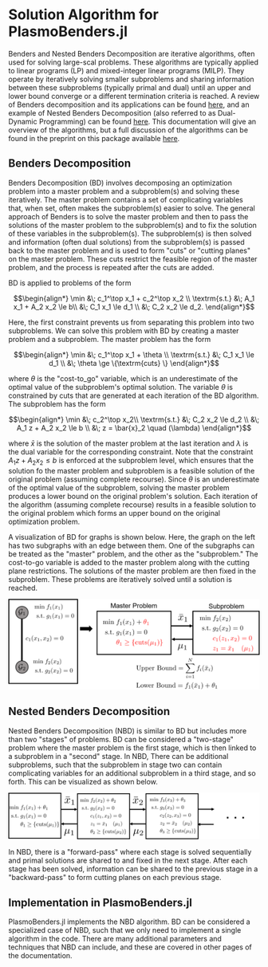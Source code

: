 # Solution Algorithm for PlasmoBenders.jl

Benders and Nested Benders Decomposition are iterative algorithms, often used for solving large-scal problems. These algorithms are typically applied to linear programs (LP) and mixed-integer linear programs (MILP). They operate by iteratively solving smaller subproblems and sharing information between these subproblems (typically primal and dual) until an upper and lower bound converge or a different termination criteria is reached. A review of Benders decomposition and its applications can be found [here](https://www.sciencedirect.com/science/article/pii/S0377221716310244), and an example of Nested Benders Decomposition (also referred to as Dual-Dynamic Programming) can be found [here](https://www.sciencedirect.com/science/article/abs/pii/S0098135421000430). This documentation will give an overview of the algorithms, but a full discussion of the algorithms can be found in the preprint on this package available [here]().

## Benders Decomposition
Benders Decomposition (BD) involves decomposing an optimization problem into a master problem and a subproblem(s) and solving these iteratively. The master problem contains a set of complicating variables that, when set, often makes the subproblem(s) easier to solve. The general approach of Benders is to solve the master problem and then to pass the solutions of the master problem to the subproblem(s) and to fix the solution of these variables in the subproblem(s). The subproblem(s) is then solved and information (often dual solutions) from the subproblem(s) is passed back to the master problem and is used to form "cuts" or "cutting planes" on the master problem. These cuts restrict the feasible region of the master problem, and the process is repeated after the cuts are added.

BD is applied to problems of the form 
```math
\begin{align*}
    \min &\; c_1^\top x_1 + c_2^\top x_2 \\
    \textrm{s.t.} &\; A_1 x_1 + A_2 x_2 \le b\\
    &\; C_1 x_1 \le d_1 \\
    &\; C_2 x_2 \le d_2.
\end{align*}
```

Here, the first constraint prevents us from separating this problem into two subproblems. We can solve this problem with BD by creating a master problem and a subproblem. The master problem has the form
```math
\begin{align*}
    \min &\; c_1^\top x_1 + \theta \\
    \textrm{s.t.} &\; C_1 x_1 \le d_1 \\
    &\; \theta \ge \{\textrm{cuts} \}
\end{align*}
```
where $\theta$ is the "cost-to_go" variable, which is an underestimate of the optimal value of the subproblem's optimal solution. The variable $\theta$ is constrained by cuts that are generated at each iteration of the BD algorithm. The subproblem has the form 
```math
\begin{align*}
    \min &\; c_2^\top x_2\\
    \textrm{s.t.} &\; C_2 x_2 \le d_2 \\
    &\; A_1 z + A_2 x_2 \le b \\
    &\; z = \bar{x}_2 \quad (\lambda)
\end{align*}
```
where $\bar{x}$ is the solution of the master problem at the last iteration and $\lambda$ is the dual variable for the corresponding constraint. Note that the constraint $A_1z + A_2x_2 \le b$ is enforced at the subproblem level, which ensures that the solution fo the master problem and subproblem is a feasible solution of the original problem (assuming complete recourse). Since $\theta$ is an underestimate of the optimal value of the subproblem, solving the master problem produces a lower bound on the original problem's solution. Each iteration of the algorithm (assuming complete recourse) results in a feasible solution to the original problem which forms an upper bound on the original optimization problem.

A visualization of BD for graphs is shown below. Here, the graph on the left has two subgraphs with an edge between them. One of the subgraphs can be treated as the "master" problem, and the other as the "subproblem." The cost-to-go variable is added to the master problem along with the cutting plane restrictions. The solutions of the master problem are then fixed in the subproblem. These problems are iteratively solved until a solution is reached. 

![BD](../figures/benders_solution.png)


## Nested Benders Decomposition
Nested Benders Decomposition (NBD) is similar to BD but includes more than two "stages" of problems. BD can be considered a "two-stage" problem where the master problem is the first stage, which is then linked to a subproblem in a "second" stage. In NBD, There can be additional subproblems, such that the subproblem in stage two can contain complicating variables for an additional subproblem in a third stage, and so forth. This can be visualized as shown below. 

![NBD](../figures/nested_benders_solution.png)

In NBD, there is a "forward-pass" where each stage is solved sequentially and primal solutions are shared to and fixed in the next stage. After each stage has been solved, information can be shared to the previous stage in a "backward-pass" to form cutting planes on each previous stage. 

## Implementation in PlasmoBenders.jl
PlasmoBenders.jl implements the NBD algorithm. BD can be considered a specialized case of NBD, such that we only need to implement a single algorithm in the code. There are many additional parameters and techniques that NBD can include, and these are covered in other pages of the documentation. 
